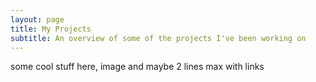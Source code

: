 ```yaml
---
layout: page
title: My Projects
subtitle: An overview of some of the projects I've been working on
---
```


<!--> some cool stuff here, image and maybe 2 lines max with links <!-->